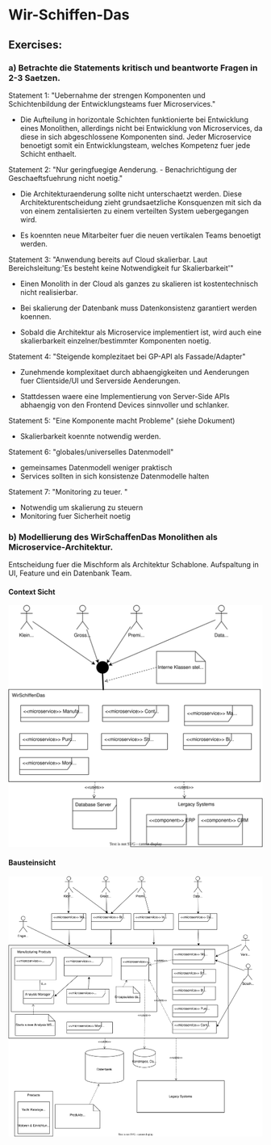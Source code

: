 # Wir-Schiffen-Das


## Exercises:

### a) Betrachte die Statements kritisch und beantworte Fragen in 2-3 Saetzen.


Statement 1: "Uebernahme der strengen Komponenten und Schichtenbildung der Entwicklungsteams fuer Microservices."

- Die Aufteilung in horizontale Schichten funktionierte bei Entwicklung eines Monolithen, allerdings nicht bei Entwicklung von Microservices, da diese in sich abgeschlossene Komponenten sind. Jeder Microservice benoetigt somit ein Entwicklungsteam, welches Kompetenz fuer jede Schicht enthaelt.


Statement 2: "Nur geringfuegige Aenderung. - Benachrichtigung der Geschaeftsfuehrung nicht noetig."

- Die Architekturaenderung sollte nicht unterschaetzt werden. Diese Architekturentscheidung zieht grundsaetzliche Konsquenzen mit sich da von einem zentalisierten zu einem verteilten System uebergegangen wird.

- Es koennten neue Mitarbeiter fuer die neuen vertikalen Teams benoetigt werden.


Statement 3: "Anwendung bereits auf Cloud skalierbar. Laut Bereichsleitung:'Es besteht keine Notwendigkeit fur Skalierbarkeit'"

- Einen Monolith in der Cloud als ganzes zu skalieren ist kostentechnisch nicht realisierbar.

- Bei skalierung der Datenbank muss Datenkonsistenz garantiert werden koennen.

- Sobald die Architektur als Microservice implementiert ist, wird auch eine skalierbarkeit einzelner/bestimmter Komponenten noetig.


Statement 4: "Steigende komplezitaet bei GP-API als Fassade/Adapter"

- Zunehmende komplexitaet durch abhaengigkeiten und Aenderungen fuer Clientside/UI und Serverside Aenderungen.

- Stattdessen waere eine Implementierung von Server-Side APIs abhaengig von den Frontend Devices sinnvoller und schlanker.

Statement 5: "Eine Komponente macht Probleme" (siehe Dokument)

- Skalierbarkeit koennte notwendig werden.


Statement 6: "globales/universelles Datenmodell"

- gemeinsames Datenmodell weniger praktisch
- Services sollten in sich konsistenze Datenmodelle halten


Statement 7: "Monitoring zu teuer. "

- Notwendig um skalierung zu steuern
- Monitoring fuer Sicherheit noetig




### b) Modellierung des WirSchaffenDas Monolithen als Microservice-Architektur.

Entscheidung fuer die Mischform als Architektur Schablone.
Aufspaltung in UI, Feature und ein Datenbank Team.


#### Context Sicht

![](context-view.svg)

####  Bausteinsicht 


![](development-view.svg)
